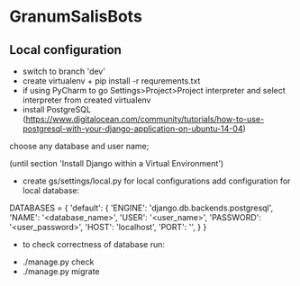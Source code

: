 # GranumSalisBots



## Local configuration
* switch to branch 'dev'
* create virtualenv + pip install -r requrements.txt
* if using PyCharm to go Settings>Project>Project interpreter and select interpreter from created virtualenv
* install PostgreSQL (https://www.digitalocean.com/community/tutorials/how-to-use-postgresql-with-your-django-application-on-ubuntu-14-04)

choose any database and user name;

(until section 'Install Django within a Virtual Environment')
* create gs/settings/local.py for local configurations
add configuration for local database:

DATABASES = {
    'default': {
        'ENGINE': 'django.db.backends.postgresql',
        'NAME': '<database_name>',
        'USER': '<user_name>',
        'PASSWORD': '<user_password>',
        'HOST': 'localhost',
        'PORT': '',
    }
}

* to check correctness of database run:
- ./manage.py check
- ./manage.py migrate
